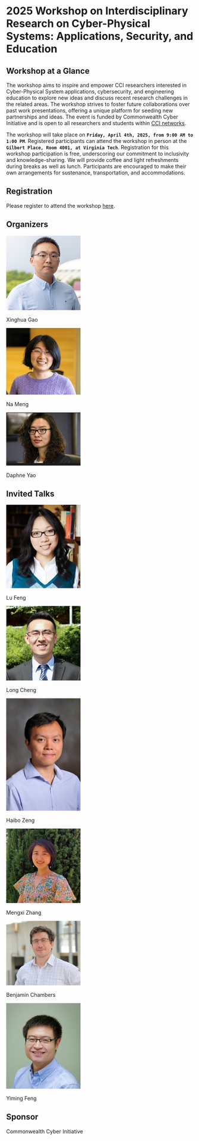 # 2025 Workshop on Interdisciplinary Research on Cyber-Physical Systems: Applications, Security, and Education

## Workshop at a Glance
The workshop aims to inspire and empower CCI researchers interested in Cyber-Physical System applications, cybersecurity, and engineering education to explore new ideas and discuss recent research challenges in the related areas. The workshop strives to foster future collaborations over past work presentations, offering a unique platform for seeding new partnerships and ideas. The event is funded by Commonwealth Cyber Initiative and is open to all researchers and students within [CCI networks](https://cyberinitiative.org/).

The workshop will take place on **`Friday, April 4th, 2025, from 9:00 AM to 1:00 PM`**. Registered participants can attend the workshop in person at the **`Gilbert Place, Room 4001, at Virginia Tech`**.
Registration for this workshop participation is free, underscoring our commitment to inclusivity and knowledge-sharing. We will provide coffee and light refreshments during breaks as well as lunch. Participants are encouraged to make their own arrangements for sustenance, transportation, and accommodations.

## Registration
Please register to attend the workshop [here](https://docs.google.com/forms/d/e/1FAIpQLSe5cdHj8TLBz1V_uehZOWMdS8qpbYalDlOtEXAmT9Z1BCPWGA/viewform?usp=dialog).

## Organizers

<img src="image/gao.png" alt="gao" width="200"/>

Xinghua Gao

<img src="image/Meng.jpg" alt="Meng" width="200"/>

Na Meng

<img src="image/Yao.jpg" alt="Yao" width="200"/>

Daphne Yao

## Invited Talks

<img src="image/LuFeng.jpg" alt="LuFeng" width="200"/>

Lu Feng

<img src="image/LongChen.jpg" alt="LongChen" width="200"/>

Long Cheng

<img src="image/Haibozeng.jpg" alt="Haibozeng" width="200"/>

Haibo Zeng

<img src="image/MengxiZhang .jpg" alt="MengxiZhang" width="200"/>

Mengxi Zhang 

<img src="image/BenChambers.jpg" alt="BenChambers" width="200"/>

Benjamin Chambers

<img src="image/YimingFeng.jpg" alt="YimingFeng" width="200"/>

Yiming Feng


## Sponsor
Commonwealth Cyber Initiative


